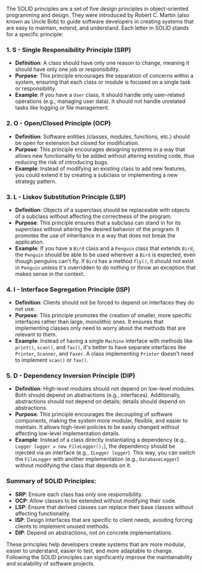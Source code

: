 The SOLID principles are a set of five design principles in object-oriented programming and design. They were introduced by Robert C. Martin (also known as Uncle Bob) to guide software developers in creating systems that are easy to maintain, extend, and understand. Each letter in SOLID stands for a specific principle:

### 1. **S - Single Responsibility Principle (SRP)**
   - **Definition**: A class should have only one reason to change, meaning it should have only one job or responsibility.
   - **Purpose**: This principle encourages the separation of concerns within a system, ensuring that each class or module is focused on a single task or responsibility.
   - **Example**: If you have a `User` class, it should handle only user-related operations (e.g., managing user data). It should not handle unrelated tasks like logging or file management.

### 2. **O - Open/Closed Principle (OCP)**
   - **Definition**: Software entities (classes, modules, functions, etc.) should be open for extension but closed for modification.
   - **Purpose**: This principle encourages designing systems in a way that allows new functionality to be added without altering existing code, thus reducing the risk of introducing bugs.
   - **Example**: Instead of modifying an existing class to add new features, you could extend it by creating a subclass or implementing a new strategy pattern.

### 3. **L - Liskov Substitution Principle (LSP)**
   - **Definition**: Objects of a superclass should be replaceable with objects of a subclass without affecting the correctness of the program.
   - **Purpose**: This principle ensures that a subclass can stand in for its superclass without altering the desired behavior of the program. It promotes the use of inheritance in a way that does not break the application.
   - **Example**: If you have a `Bird` class and a `Penguin` class that extends `Bird`, the `Penguin` should be able to be used wherever a `Bird` is expected, even though penguins can't fly. If `Bird` has a method `fly()`, it should not exist in `Penguin` unless it's overridden to do nothing or throw an exception that makes sense in the context.

### 4. **I - Interface Segregation Principle (ISP)**
   - **Definition**: Clients should not be forced to depend on interfaces they do not use.
   - **Purpose**: This principle promotes the creation of smaller, more specific interfaces rather than large, monolithic ones. It ensures that implementing classes only need to worry about the methods that are relevant to them.
   - **Example**: Instead of having a single `Machine` interface with methods like `print()`, `scan()`, and `fax()`, it's better to have separate interfaces like `Printer`, `Scanner`, and `Faxer`. A class implementing `Printer` doesn't need to implement `scan()` or `fax()`.

### 5. **D - Dependency Inversion Principle (DIP)**
   - **Definition**: High-level modules should not depend on low-level modules. Both should depend on abstractions (e.g., interfaces). Additionally, abstractions should not depend on details; details should depend on abstractions.
   - **Purpose**: This principle encourages the decoupling of software components, making the system more modular, flexible, and easier to maintain. It allows high-level policies to be easily changed without affecting low-level implementation details.
   - **Example**: Instead of a class directly instantiating a dependency (e.g., `Logger logger = new FileLogger();`), the dependency should be injected via an interface (e.g., `ILogger logger`). This way, you can switch the `FileLogger` with another implementation (e.g., `DatabaseLogger`) without modifying the class that depends on it.

### Summary of SOLID Principles:
- **SRP**: Ensure each class has only one responsibility.
- **OCP**: Allow classes to be extended without modifying their code.
- **LSP**: Ensure that derived classes can replace their base classes without affecting functionality.
- **ISP**: Design interfaces that are specific to client needs, avoiding forcing clients to implement unused methods.
- **DIP**: Depend on abstractions, not on concrete implementations.

These principles help developers create systems that are more modular, easier to understand, easier to test, and more adaptable to change. Following the SOLID principles can significantly improve the maintainability and scalability of software projects.
